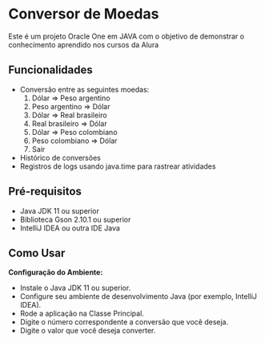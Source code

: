 # Conversor de Moedas

Este é um projeto Oracle One em JAVA com o objetivo de demonstrar o conhecimento aprendido nos cursos da Alura

## Funcionalidades

- Conversão entre as seguintes moedas:
  1. Dólar => Peso argentino
  2. Peso argentino => Dólar
  3. Dólar => Real brasileiro
  4. Real brasileiro => Dólar
  5. Dólar => Peso colombiano
  6. Peso colombiano => Dólar
  7. Sair
- Histórico de conversões
- Registros de logs usando java.time para rastrear atividades

## Pré-requisitos

- Java JDK 11 ou superior
- Biblioteca Gson 2.10.1 ou superior
- IntelliJ IDEA ou outra IDE Java

## Como Usar

**Configuração do Ambiente:**

   - Instale o Java JDK 11 ou superior.
   - Configure seu ambiente de desenvolvimento Java (por exemplo, IntelliJ IDEA).
   - Rode a aplicação na Classe Principal.
   - Digite o número correspondente a conversão que você deseja.
   - Digite o valor que você deseja converter.


